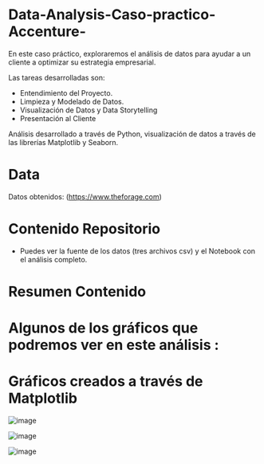 # Data-Analysis-Caso-practico-Accenture-
En este caso práctico, exploraremos el análisis de datos para ayudar a un cliente a optimizar su estrategia empresarial.

Las tareas desarrolladas son:

- Entendimiento del Proyecto.
- Limpieza y Modelado de Datos.
- Visualización de Datos y Data Storytelling
- Presentación al Cliente


Análisis desarrollado a través de Python, visualización de datos a través de las librerías Matplotlib y Seaborn. 

# Data
Datos obtenidos: (https://www.theforage.com)

# Contenido Repositorio
- Puedes ver la fuente de los datos (tres archivos csv) y el Notebook con el análisis completo.

# Resumen Contenido

# Algunos de los gráficos que podremos ver en este análisis : 

# Gráficos creados a través de Matplotlib 

![image](https://github.com/ElenaPindado/Data-Analysis-Caso-practico-Accenture-/assets/123492666/aff6e1ab-56c9-4dee-a8ee-92fa92e2692a)


![image](https://github.com/ElenaPindado/Data-Analysis-Caso-practico-Accenture-/assets/123492666/60df3096-c1db-45b5-9bf6-fda5aed50910)


![image](https://github.com/ElenaPindado/Data-Analysis-Caso-practico-Accenture-/assets/123492666/9ed39d9e-0343-419c-96c0-53d358e67f6d)







